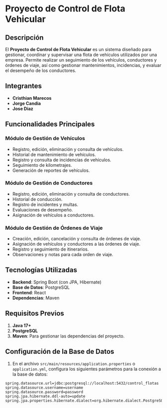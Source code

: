 # Proyecto de Control de Flota Vehicular

## Descripción
El **Proyecto de Control de Flota Vehicular** es un sistema diseñado para gestionar, coordinar y supervisar una flota de vehículos utilizados por una empresa. Permite realizar un seguimiento de los vehículos, conductores y órdenes de viaje, así como gestionar mantenimientos, incidencias, y evaluar el desempeño de los conductores.

## Integrantes
- **Cristhian Marecos**
- **Jorge Candia**
- **Jose Diaz**

## Funcionalidades Principales

### Módulo de Gestión de Vehículos
- Registro, edición, eliminación y consulta de vehículos.
- Historial de mantenimiento de vehículos.
- Registro y consulta de incidencias de vehículos.
- Seguimiento de kilometrajes.
- Generación de reportes de vehículos.

### Módulo de Gestión de Conductores
- Registro, edición, eliminación y consulta de conductores.
- Historial de conducción.
- Registro de incidentes y multas.
- Evaluaciones de desempeño.
- Asignación de vehículos a conductores.

### Módulo de Gestión de Órdenes de Viaje
- Creación, edición, cancelación y consulta de órdenes de viaje.
- Asignación de vehículos y conductores a las órdenes de viaje.
- Registro y seguimiento de itinerarios.
- Observaciones y notas para cada orden de viaje.

## Tecnologías Utilizadas
- **Backend**: Spring Boot (con JPA, Hibernate)
- **Base de Datos**: PostgreSQL
- **Frontend**: React
- **Dependencias**: Maven

## Requisitos Previos

1. **Java 17+**
2. **PostgreSQL**
3. **Maven**: Para gestionar las dependencias del proyecto.

## Configuración de la Base de Datos

1. En el archivo `src/main/resources/application.properties` o `application.yml`, configura los siguientes parámetros para la conexión a la base de datos:

```properties
spring.datasource.url=jdbc:postgresql://localhost:5432/control_flotas
spring.datasource.username=username
spring.datasource.password=password
spring.jpa.hibernate.ddl-auto=update
spring.jpa.properties.hibernate.dialect=org.hibernate.dialect.PostgreSQLDialect
